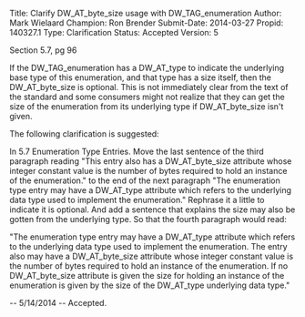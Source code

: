 Title:       Clarify DW_AT_byte_size usage with DW_TAG_enumeration
Author:      Mark Wielaard
Champion:    Ron Brender
Submit-Date: 2014-03-27
Propid:      140327.1
Type:        Clarification
Status:      Accepted
Version:     5

Section 5.7, pg 96

If the DW_TAG_enumeration has a DW_AT_type to indicate the underlying base type 
of this enumeration, and that type has a size itself, then the DW_AT_byte_size is 
optional.  This is not immediately clear from the text of the standard and some 
consumers might not realize that they can get the size of the enumeration from its 
underlying type if DW_AT_byte_size isn't given.

The following clarification is suggested:

In 5.7 Enumeration Type Entries.
Move the last sentence of the third paragraph reading "This entry also has a 
DW_AT_byte_size attribute whose integer constant value is the number of bytes 
required to hold an instance of the enumeration." to the end of the next paragraph
"The enumeration type entry may have a DW_AT_type attribute which refers to the 
underlying data type used to implement the enumeration." Rephrase it a little to 
indicate it is optional. And add a sentence that explains the size may also be 
gotten from the underlying type. So that the fourth paragraph would read:

"The enumeration type entry may have a DW_AT_type attribute which refers to the 
underlying data type used to implement the enumeration. The entry also may have 
a DW_AT_byte_size attribute whose integer constant value is the number of bytes 
required to hold an instance of the enumeration. If no DW_AT_byte_size attribute 
is given the size for holding an instance of the enumeration is given by the size 
of the DW_AT_type underlying data type."

--
5/14/2014 -- Accepted.
